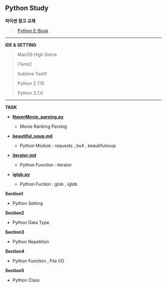 ## Python Study
**파이썬 참고 교재**
> [Python E-Book]

<hr>

**IDE & SETTING**
> MacOS High Sierra
> 
> iTerm2
> 
> Sublime Text3
> 
> Python 2.7.15
> 
> Python 3.7.0

<hr>

**TASK**

* **[NaverMovie_parsing.py]**
	- Movie Ranking Parsing

* **[beautiful_soup.md]**
 	- Python Module : requests , bs4 , beautifulsoup

* **[iterator.md]**
	- Python Function : iterator

* **[iglob.py]**
	- Python Fuction : glob , iglob

**Section1**
* Python Setting

**Section2**
* Python Data Type

**Section3**
* Python Repetition

**Section4**
* Python Function , File I/O

**Section5**
* Python Class


[python E-Book]: https://wikidocs.net/book/1
[NaverMovie_parsing.py]: https://github.com/UnifoxPythonSquad/realsung/blob/master/Task/NaverMovie_parsing.py
[beautiful_soup.md]: https://github.com/UnifoxPythonSquad/realsung/blob/master/Task/beautiful_soup.md
[iterator.md]: https://github.com/UnifoxPythonSquad/realsung/blob/master/Task/iterator.md
[iglob.py]: https://github.com/UnifoxPythonSquad/realsung/blob/master/Task/iglob.py